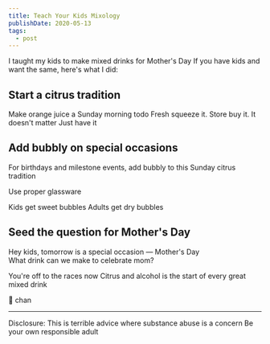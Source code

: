 ```yaml
---
title: Teach Your Kids Mixology
publishDate: 2020-05-13
tags:
  - post
---
```


I taught my kids to make mixed drinks for Mother's Day
If you have kids and want the same, here's what I did:

## Start a citrus tradition

Make orange juice a Sunday morning todo
Fresh squeeze it. Store buy it. It doesn't matter
Just have it

## Add bubbly on special occasions

For birthdays and milestone events, add bubbly to this Sunday citrus tradition

Use proper glassware

Kids get sweet bubbles
Adults get dry bubbles

## Seed the question for Mother's Day

Hey kids, tomorrow is a special occasion — Mother's Day  
What drink can we make to celebrate mom?

You're off to the races now
Citrus and alcohol is the start of every great mixed drink

🍾 chan

---

Disclosure:
This is terrible advice where substance abuse is a concern
Be your own responsible adult
